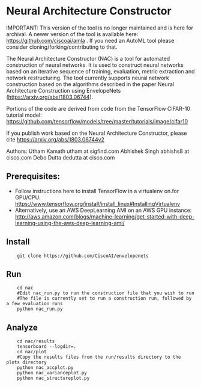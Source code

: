 # Neural Architecture Constructor

IMPORTANT: This version of the tool is no longer maintained and is
here for archival. A newer version of the tool is available here: 
https://github.com/ciscoai/amla . If you need an AutoML tool
please consider cloning/forking/contributing to that.
 
The Neural Architecture Constructor (NAC) is a tool for automated construction
of neural networks.
It is used to construct neural networks based on an iterative sequence of
training, evaluation, metric extraction and network restructuring.
The tool currently supports neural network construction based on the algorithms 
described in the paper Neural Architecture Construction using EnvelopeNets 
(https://arxiv.org/abs/1803.06744).
 
Portions of the code are derived from code from the TensorFlow CIFAR-10 
tutorial model: 
https://github.com/tensorflow/models/tree/master/tutorials/image/cifar10

If you publish work based on the Neural Architecture Constructor, please cite
https://arxiv.org/abs/1803.06744v2

Authors: 
Utham Kamath utham at sigfind.com
Abhishek Singh abhishs8 at cisco.com
Debo Dutta dedutta at cisco.com

## Prerequisites: 

- Follow instructions here to install TensorFlow in a virtualenv on.for GPU/CPU:
https://www.tensorflow.org/install/install_linux#InstallingVirtualenv
- Alternatively, use an AWS DeepLearning AMI on an AWS GPU instance:
http://aws.amazon.com/blogs/machine-learning/get-started-with-deep-learning-using-the-aws-deep-learning-ami/

## Install
```
    git clone https://github.com/CiscoAI/envelopenets
```
## Run
```
    cd nac
    #Edit nac_run.py to run the construction file that you wish to run
    #The file is currently set to run a construction run, followed by a few evaluation runs
    python nac_run.py
```

## Analyze
```
    cd nac/results
    tensorboard --logdir=.
    cd nac/plot
    #Copy the results files from the run/results directory to the plots directory
    python nac_accplot.py
    python nac_varianceplot.py
    python nac_structureplot.py
```
